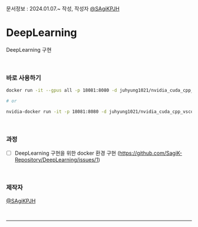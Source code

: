 문서정보 : 2024.01.07.~ 작성, 작성자 [@SAgiKPJH](https://github.com/SAgiKPJH)

# DeepLearning
DeepLearning 구현

<br>

### 바로 사용하기
```bash
docker run -it --gpus all -p 18081:8080 -d juhyung1021/nvidia_cuda_cpp_vscode_docker_gpupu_programming:12.2.0

# or

nvidia-docker run -it -p 18081:8080 -d juhyung1021/nvidia_cuda_cpp_vscode_docker_gpupu_programming:12.2.0
```

<br>

### 과정
- [ ] DeepLearning 구현을 위한 docker 환경 구현 (https://github.com/SagiK-Repository/DeepLearning/issues/1)

<br>

### 제작자
[@SAgiKPJH](https://github.com/SAgiKPJH)

<br>

---

<br>
